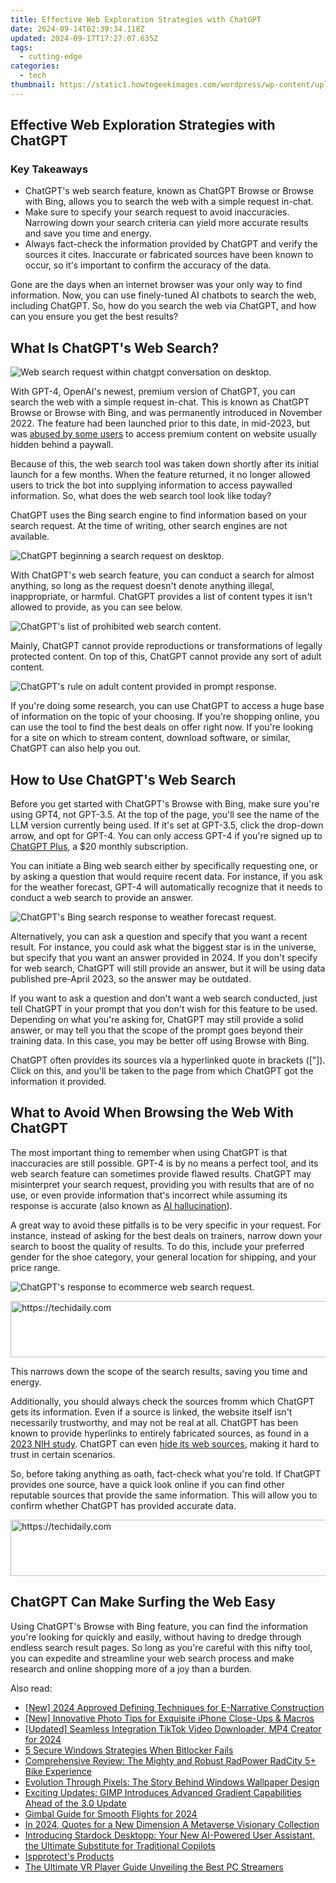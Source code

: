 ```yaml
---
title: Effective Web Exploration Strategies with ChatGPT
date: 2024-09-14T02:39:34.118Z
updated: 2024-09-17T17:27:07.635Z
tags:
  - cutting-edge
categories:
  - tech
thumbnail: https://static1.howtogeekimages.com/wordpress/wp-content/uploads/2023/10/33-2.png
---
```


## Effective Web Exploration Strategies with ChatGPT

### Key Takeaways

* ChatGPT's web search feature, known as ChatGPT Browse or Browse with Bing, allows you to search the web with a simple request in-chat.
* Make sure to specify your search request to avoid inaccuracies. Narrowing down your search criteria can yield more accurate results and save you time and energy.
* Always fact-check the information provided by ChatGPT and verify the sources it cites. Inaccurate or fabricated sources have been known to occur, so it's important to confirm the accuracy of the data.

 Gone are the days when an internet browser was your only way to find information. Now, you can use finely-tuned AI chatbots to search the web, including ChatGPT. So, how do you search the web via ChatGPT, and how can you ensure you get the best results?

##  What Is ChatGPT's Web Search?

![Web search request within chatgpt conversation on desktop.](https://static1.howtogeekimages.com/wordpress/wp-content/uploads/2024/01/gpt-search-web.jpg) 

 With GPT-4, OpenAI's newest, premium version of ChatGPT, you can search the web with a simple request in-chat. This is known as ChatGPT Browse or Browse with Bing, and was permanently introduced in November 2022\. The feature had been launched prior to this date, in mid-2023, but was [abused by some users](http://decrypt.co/147300/openai-disables-web-browse-bing-chatgpt) to access premium content on website usually hidden behind a paywall.

 Because of this, the web search tool was taken down shortly after its initial launch for a few months. When the feature returned, it no longer allowed users to trick the bot into supplying information to access paywalled information. So, what does the web search tool look like today?

 ChatGPT uses the Bing search engine to find information based on your search request. At the time of writing, other search engines are not available.

![ChatGPT beginning a search request on desktop.](https://static1.howtogeekimages.com/wordpress/wp-content/uploads/2024/01/gpt-bing-search.jpg) 

 With ChatGPT's web search feature, you can conduct a search for almost anything, so long as the request doesn't denote anything illegal, inappropriate, or harmful. ChatGPT provides a list of content types it isn't allowed to provide, as you can see below.

![ChatGPT's list of prohibited web search content.](https://static1.howtogeekimages.com/wordpress/wp-content/uploads/2024/01/gpt4-prohibited-content.jpg) 

 Mainly, ChatGPT cannot provide reproductions or transformations of legally protected content. On top of this, ChatGPT cannot provide any sort of adult content.

![ChatGPT's rule on adult content provided in prompt response.](https://static1.howtogeekimages.com/wordpress/wp-content/uploads/2024/01/gpt-adult-content.jpg) 

 If you're doing some research, you can use ChatGPT to access a huge base of information on the topic of your choosing. If you're shopping online, you can use the tool to find the best deals on offer right now. If you're looking for a site on which to stream content, download software, or similar, ChatGPT can also help you out.

##  How to Use ChatGPT's Web Search

 Before you get started with ChatGPT's Browse with Bing, make sure you're using GPT4, not GPT-3.5\. At the top of the page, you'll see the name of the LLM version currently being used. If it's set at GPT-3.5, click the drop-down arrow, and opt for GPT-4\. You can only access GPT-4 if you're signed up to [ChatGPT Plus](https://android-location.techidaily.com/in-2024-3-effective-methods-to-fake-gps-location-on-android-for-your-vivo-y78t-drfone-by-drfone-virtual/), a $20 monthly subscription.

 You can initiate a Bing web search either by specifically requesting one, or by asking a question that would require recent data. For instance, if you ask for the weather forecast, GPT-4 will automatically recognize that it needs to conduct a web search to provide an answer.

![ChatGPT's Bing search response to weather forecast request.](https://static1.howtogeekimages.com/wordpress/wp-content/uploads/2024/01/forecast-gpt4-bing.jpg) 

 Alternatively, you can ask a question and specify that you want a recent result. For instance, you could ask what the biggest star is in the universe, but specify that you want an answer provided in 2024\. If you don't specify for web search, ChatGPT will still provide an answer, but it will be using data published pre-April 2023, so the answer may be outdated.

 If you want to ask a question and don't want a web search conducted, just tell ChatGPT in your prompt that you don't wish for this feature to be used. Depending on what you're asking for, ChatGPT may still provide a solid answer, or may tell you that the scope of the prompt goes beyond their training data. In this case, you may be better off using Browse with Bing.

 ChatGPT often provides its sources via a hyperlinked quote in brackets (\["\]). Click on this, and you'll be taken to the page from which ChatGPT got the information it provided.

##  What to Avoid When Browsing the Web With ChatGPT

 The most important thing to remember when using ChatGPT is that inaccuracies are still possible. GPT-4 is by no means a perfect tool, and its web search feature can sometimes provide flawed results. ChatGPT may misinterpret your search request, providing you with results that are of no use, or even provide information that's incorrect while assuming its response is accurate (also known as [AI hallucination](https://audio-shaping.techidaily.com/strategies-for-minimizing-large-scale-video-and-audio-data/)).

 A great way to avoid these pitfalls is to be very specific in your request. For instance, instead of asking for the best deals on trainers, narrow down your search to boost the quality of results. To do this, include your preferred gender for the shoe category, your general location for shipping, and your price range.

![ChatGPT's response to ecommerce web search request.](https://static1.howtogeekimages.com/wordpress/wp-content/uploads/2024/01/gpt4-deals-bing.jpg) 

<!-- affiliate ads begin -->
<a href="https://aligracehair.sjv.io/c/5597632/2036472/19272" target="_top" id="2036472">
  <img src="//a.impactradius-go.com/display-ad/19272-2036472" border="0" alt="https://techidaily.com" width="728" height="90"/>
</a>
<img height="0" width="0" src="https://aligracehair.sjv.io/i/5597632/2036472/19272" style="position:absolute;visibility:hidden;" border="0" />
<!-- affiliate ads end -->

 This narrows down the scope of the search results, saving you time and energy.

 Additionally, you should always check the sources fromm which ChatGPT gets its information. Even if a source is linked, the website itself isn't necessarily trustworthy, and may not be real at all. ChatGPT has been known to provide hyperlinks to entirely fabricated sources, as found in a [2023 NIH study](https://www.ncbi.nlm.nih.gov/pmc/articles/PMC9939079/). ChatGPT can even [hide its web sources](https://vp-tips.techidaily.com/updated-unveiling-the-1-to-5-of-windows-free-screen-capture-apps-for-2024/), making it hard to trust in certain scenarios.

 So, before taking anything as oath, fact-check what you're told. If ChatGPT provides one source, have a quick look online if you can find other reputable sources that provide the same information. This will allow you to confirm whether ChatGPT has provided accurate data.

<!-- affiliate ads begin -->
<a href="https://sentrypc.7eer.net/c/5597632/398455/3022" target="_top" id="398455">
  <img src="//a.impactradius-go.com/display-ad/3022-398455" border="0" alt="https://techidaily.com" width="728" height="90"/>
</a>
<img height="0" width="0" src="https://sentrypc.7eer.net/i/5597632/398455/3022" style="position:absolute;visibility:hidden;" border="0" />
<!-- affiliate ads end -->

##  ChatGPT Can Make Surfing the Web Easy

 Using ChatGPT's Browse with Bing feature, you can find the information you're looking for quickly and easily, without having to dredge through endless search result pages. So long as you're careful with this nifty tool, you can expedite and streamline your web search process and make research and online shopping more of a joy than a burden.

<ins class="adsbygoogle"
     style="display:block"
     data-ad-format="autorelaxed"
     data-ad-client="ca-pub-7571918770474297"
     data-ad-slot="1223367746"></ins>

<ins class="adsbygoogle"
     style="display:block"
     data-ad-client="ca-pub-7571918770474297"
     data-ad-slot="8358498916"
     data-ad-format="auto"
     data-full-width-responsive="true"></ins>

<span class="atpl-alsoreadstyle">Also read:</span>
<div><ul>
<li><a href="https://fox-access.techidaily.com/new-2024-approved-defining-techniques-for-e-narrative-construction/"><u>[New] 2024 Approved Defining Techniques for E-Narrative Construction</u></a></li>
<li><a href="https://some-knowledge.techidaily.com/new-innovative-photo-tips-for-exquisite-iphone-close-ups-and-macros/"><u>[New] Innovative Photo Tips for Exquisite iPhone Close-Ups & Macros</u></a></li>
<li><a href="https://tiktok-video-recordings.techidaily.com/updated-seamless-integration-tiktok-video-downloader-mp4-creator-for-2024/"><u>[Updated] Seamless Integration TikTok Video Downloader, MP4 Creator for 2024</u></a></li>
<li><a href="https://win11-tips.techidaily.com/5-secure-windows-strategies-when-bitlocker-fails/"><u>5 Secure Windows Strategies When Bitlocker Fails</u></a></li>
<li><a href="https://buynow-tips.techidaily.com/comprehensive-review-the-mighty-and-robust-radpower-radcity-5plus-bike-experience/"><u>Comprehensive Review: The Mighty and Robust RadPower RadCity 5+ Bike Experience</u></a></li>
<li><a href="https://some-skills.techidaily.com/evolution-through-pixels-the-story-behind-windows-wallpaper-design/"><u>Evolution Through Pixels: The Story Behind Windows Wallpaper Design</u></a></li>
<li><a href="https://some-skills.techidaily.com/exciting-updates-gimp-introduces-advanced-gradient-capabilities-ahead-of-the-30-update/"><u>Exciting Updates: GIMP Introduces Advanced Gradient Capabilities Ahead of the 3.0 Update</u></a></li>
<li><a href="https://vp-tips.techidaily.com/gimbal-guide-for-smooth-flights-for-2024/"><u>Gimbal Guide for Smooth Flights for 2024</u></a></li>
<li><a href="https://extra-approaches.techidaily.com/in-2024-quotes-for-a-new-dimension-a-metaverse-visionary-collection/"><u>In 2024, Quotes for a New Dimension A Metaverse Visionary Collection</u></a></li>
<li><a href="https://some-skills.techidaily.com/introducing-stardock-desktopp-your-new-ai-powered-user-assistant-the-ultimate-substitute-for-traditional-copilots/"><u>Introducing Stardock Desktopp: Your New AI-Powered User Assistant, the Ultimate Substitute for Traditional Copilots</u></a></li>
<li><a href="https://tools.techidaily.com/ispprotect/products/"><u>Ispprotect's Products</u></a></li>
<li><a href="https://extra-hints.techidaily.com/the-ultimate-vr-player-guide-unveiling-the-best-pc-streamers/"><u>The Ultimate VR Player Guide Unveiling the Best PC Streamers</u></a></li>
</ul></div>

